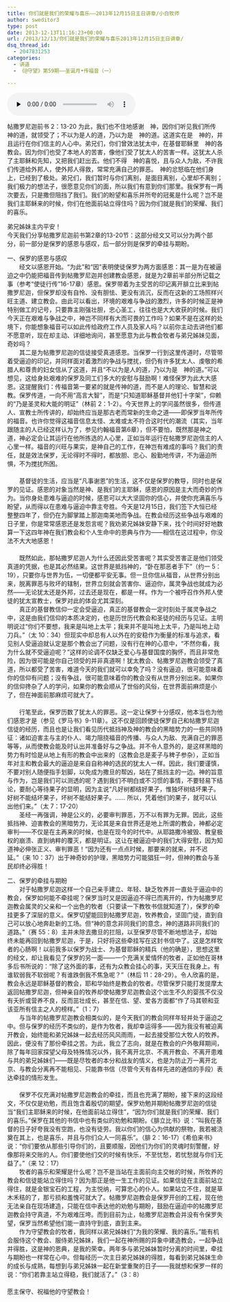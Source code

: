 ```yaml
---
title: 你们就是我们的荣耀与喜乐——2013年12月15日主日讲章/小白牧师
author: sweditor3
type: post
date: 2013-12-13T11:16:23+00:00
url: /2013/12/13/你们就是我们的荣耀与喜乐2013年12月15日主日讲章/
dsq_thread_id:
  - 2047831253
categories:
  - 讲道
  - 《@守望》第59期——圣诞月•传福音（一）

---
```

<div id="c-9795" class="grandmp3">
  <audio src="https://t5.shwchurch.org/wp-content/uploads/2013/12/2013年12月15日讲道录音.mp3" controls false preload="none" autobuffer="false"></audio>
</div>

帖撒罗尼迦前书 2：13-20 为此，我们也不住地感谢　神，因你们听见我们所传　神的道，就领受了；不以为是人的道，乃以为是　神的道。这道实在是　神的，并且运行在你们信主的人心中。弟兄们，你们曾效法犹太中，在基督耶稣里　神的各教会。因为你们也受了本地人的苦害，像他们受了犹太人的苦害一样。这犹太人杀了主耶稣和先知，又把我们赶出去。他们不得　神的喜悦，且与众人为敌，不许我们传道给外邦人，使外邦人得救，常常充满自己的罪恶。　神的忿怒临在他们身上，已经到了极处。弟兄们，我们暂时与你们离别，是面目离别，心里却不离别；我们极力的想法子，很愿意见你们的面，所以我们有意到你们那里。我保罗有一两次要去，只是撒但阻挡了我们。我们的盼望和喜乐并所夸的冠冕是什么呢？岂不是我们主耶稣来的时候，你们在他面前站立得住吗？因为你们就是我们的荣耀、我们的喜乐。

弟兄姊妹主内平安！  
今天我们分享帖撒罗尼迦前书第2章的13-20节：这部分经文又可以分为两个部分，前一部分是保罗的感恩与感叹，后一部分则是保罗的牵挂与期盼。

一、保罗的感恩与感叹  
　　经文以感恩开始。“为此”和“因”表明使徒保罗为两方面感恩：其一是为在被逼迫之中仍能把福音传到帖撒罗尼迦并创建教会感恩，就是为2章前半部分所记载之事（参考“使徒行传”16-17章）感恩。保罗带着为主受苦的印记离开腓立比来到帖撒罗尼迦，但保罗却没有自怜、没有胆怯、更没有消沉，反而在这新的工场照样兴旺主道、建立教会。由此可以看出，环境的艰难与争战的激烈，许多的时候正是神特别做工的记号，只要靠主刚强壮胆，忠心圣工，往往也是大大收获的时候。我们今天正在艰难与争战之中，神岂不同样有大而可畏的工作吗？如果不是在这样的处境下，你能想象福音可以如此传给政府工作人员及家人吗？以前你主动去讲他们都不愿意听，现在却主动、详细地询问，甚至愿意为此与教会牧者与弟兄姊妹见面，奇妙吗？  
　　其二是为帖撒罗尼迦的信徒接受真道感恩。当保罗一行到这里传道时，尽管带着受逼迫的印记，并同样面对着激烈的争战与搅扰，但仍有许多犹太人、虔敬的希腊人和尊贵的妇女信从了这道，并且“不以为是人的道，乃以为是　神的道。”可以想见，这给身处艰难的保罗及同工们多大的安慰与鼓励啊！难怪保罗为此大大感恩。这提醒我们：传福音第一要紧的就是传神的道，而不是人的理论、智慧和说教。保罗传道，一向不用“高言大智”，而是“只知道耶稣基督并他钉十字架”，仰赖的“乃是圣灵和大能的明证”（林前 2：1-2）。今天世界上的学问虽然很多，但传道人、宣教士所传讲的，却始终应当是那古老而常新的生命之道——即保罗当年所传的福音。也许你觉得这福音信息太怪、太难或太不符合这时代的潮流（其实，当年跟随主的人已经这样认为了，参见约翰福音第6章），但不要怕，既然那是神之道，神必定会让其运行在他所拣选的人心里，正如当年运行在帖撒罗尼迦信主的人心里一样。福音的兴旺与果实，是神自己的工作，在神岂有难成的事吗？我们的责任，就是效法保罗，无论得时不得时，都放胆、忠心、殷勤地传讲，不为逼迫所惧，不为搅扰所困。  
　　  
　　基督徒的生活，应当是“凡事谢恩”的生活，这不仅是保罗的教导，同时也是保罗的见证。感恩的对象当然是神、是我们的主耶稣，感恩的原因是主大而奇妙的作为。当你身处患难与逼迫的时候，感恩可以大大坚固你的信心，并使你充满喜乐与盼望，从而得以在患难与逼迫中靠主夸胜。今天是12月15日，我们签下大恒已经整整四年了，但仍在为脚掌踏上那迦南美地而争战。在教会经历这些争战与艰难的日子里，你是常常感恩还是发怨言呢？我劝弟兄姊妹安静下来，找个时间好好地数算一下这四年神在我们教会和个人生命中的恩典与作为——相信在这过程中，你没法不大大地感恩！  
　　  
　　既然如此，那帖撒罗尼迦人为什么还因此受苦害呢？其实受苦害正是他们领受真道的凭据，也是其必然结果。这世界是抵挡神的，“卧在那恶者手下”（约一 5：19），只要你与世界为伍，一切便都平安无事。但一旦你信从福音，从世界分别出来，脱离罪恶与败坏的辖制，世界立刻就会苦害你、逼迫你，属灵争战也就成为必然——无论犹太还是外邦，过去还是现在，都是一样。作为一个被呼召作外邦人使徒的犹太宣教士，保罗对此的体会尤其深刻。  
　　真正的基督教信仰一定会受逼迫，真正的基督教会一定时刻处于属灵争战之中，这是由我们信仰的本质决定的，也是历世历代教会和圣徒的经历与见证。主明明说过“你们不要想，我来是叫地上太平；我来并不是叫地上太平，乃是叫地上动刀兵。”（太 10：34）但现实中却总有人以外在的安稳作为衡量的标准与追求，看见别人受逼迫就认定是那个教会出了问题，没有行在神的心意中，“不然你看，我为什么就不受逼迫呢？”这样的论调不仅缺乏爱心与基督国度的胸怀，而且非常危险，因为很可能是你自己领受的并非真道啊！犹太教会、帖撒罗尼迦教会领受了真道，所以都受了苦害，难道今天的我们就可以幸免了吗？没有逼迫，很可能意味着你的信仰有问题；没有争战，很可能意味着你的教会没有从世界分别出来。如果你的信仰搀杂了人的学问，如果你的教会顺从了世俗的风俗，在世界面前麻烦是小了，但在神面前那麻烦可就大了。  
　　  
　　行笔至此，保罗历数了犹太人的罪恶。这一定让保罗十分感叹，他本当也为他们感恩才是（参见《罗马书》9-11章）。这不仅是回顾使徒保罗自己和帖撒罗尼迦信徒的经历，而且也是让我们看见历代抵挡神及神的教会的黑暗势力的一些共同特征：诸如迫害主与主的仆人、竭力阻挠福音的传播、与众人为敌、充满自己的罪恶等等，从而使教会能及时认出并准备好与之争战。并不令人意外的，是这样黑暗的势力有时恰是从地上有形的教会中出来的（这教会总是麦子与稗子参杂），正如当年对主和教会最大的逼迫是来自自称神的选民的犹太人一样。因此，我们要谨慎，不要对别人随便指手划脚，以免成为撒旦的帮凶，站在了抵挡主的一边。神的旨意与作为，岂是我们可以测透的呢？遇到我们不明白或不习惯的事情，不要轻易下结论，要耐心等待果子的显明，因为主说“凡好树都结好果子，惟独坏树结坏果子。好树不能结坏果子，坏树不能结好果子。…… 所以，凭着他们的果子，就可以认出他们来。”（太 7：17-20）  
　　圣经一再强调，神是公义的，必要审判罪恶，万不以有罪为无罪。因此，这些抵挡神、迫害教会的黑暗势力，无论其是来自世界还是地上所谓的教会，神都必定审判——不仅是在主再来的时候，也是在现今的时代中。从耶路撒冷被毁、教皇极权的崩溃、直到纳粹的覆灭，都是明证。这让在被逼迫中的我们大得安慰，因为知道神必伸张正义、审判罪恶！“因为还有一点点时候，那要来的就来，并不迟延。”（来 10：37）出于神奇妙的护理，黑暗势力可能猖狂一时，但神的教会与圣民却终必得胜！

二、保罗的牵挂与期盼  
　　对于帖撒罗尼迦这样一个自己亲手建立、年轻、缺乏牧养并一直处于逼迫中的教会，保罗如何能不牵挂呢？保罗当时又是因逼迫不得已而离开的，作为帖撒罗尼迦教会属灵的父亲和一个出色的牧者（只要读一下教牧书信就知道了），保罗的牵挂更多了深层的意义。保罗切望能回到帖撒罗尼迦，牧养教会，坚固门徒，直到自己可以放心地奔赴新的工场。但“神的意念非同我们的意念，神的道路非同我们的道路。”（赛 55：8）主并未除去撒旦的拦阻，以至保罗尽管不断地想法子，却始终未能再回到帖撒罗尼迦，于是，只好将这些牵挂写在这封书信中了。这是怎样牧者的心肠啊！以前我多以保罗为战士、为基督耶稣的精兵（他的确是），思想这里的经文，却让我看见了保罗的另一面——一个充满关爱情怀的牧者，正如他在哥林多后书所说的：“除了这外面的事，还有为众教会挂心的事，天天压在我身上。有谁软弱我不软弱呢？有谁跌倒我不焦急呢？”（林后 11：28-29）。令人欣喜的是，教会永远是耶稣基督的教会，耶和华始终是教会的牧者。尽管保罗只能打发提摩太返回帖撒罗尼迦，但神亲自的牧养却使帖撒罗尼迦教会这个出生不久的婴孩不仅没有夭折或营养不良，反而茁壮成长，甚至在信、望、爱各方面都“作了马其顿和亚该亚所有信主之人的榜样。”（1：7）  
　　与当年的帖撒罗尼迦教会相类似的，是今天我们的教会同样年轻并处于逼迫之中。但与保罗的经历不类似的，是作为牧者，我却幸运得多——因为我没有被迫离开教会，始终能和弟兄姊妹一起去经历风风雨雨，一起去接受那位大牧人的牧养。因此，便没有了那份牵挂之苦。为此，我立了志向，就是在教会的户外敬拜期间，除了每年回家探望父母及特殊情况以外，我不离开北京、不离开教会、不离开患难与共的弟兄姊妹们——既是尽牧者的本分和战友的情义，也是为防止万一离开北京、与教会分离再不能相见、只能靠书信（尽管今天有各样先进的通信的手段）表达牵挂的情形发生。  
　　  
　　保罗不仅充满对帖撒罗尼迦教会的牵挂，而且也充满了期盼，接下来的这段经文，不仅仅是劝勉，而且饱含着殷切的期望。保罗劝勉并期盼帖撒罗尼迦的信徒当“我们主耶稣来的时候，在他面前站立得住”，“因为你们就是我们的荣耀、我们的喜乐。”保罗在其他的书信中也有类似的劝勉和期盼。《腓立比书》说：“叫我在基督的日子好夸我没有空跑，也没有徒劳。我以你们的信心为供献的祭物，我若被浇奠在其上，也是喜乐，并且与你们众人一同喜乐”。（腓 2：16-17）《希伯来书》说：“你们要依从那些引导你们的，且要顺服，因他们为你们的灵魂时刻警醒，好像那将来交账的人。你们要使他们交的时候有快乐，不至忧愁，若忧愁就与你们无益了。”（来 12：17）  
　　牧者的喜乐和荣耀是什么呢？岂不是当站在主面前向主交帐的时候，所牧养的教会和信徒能站立得住吗？因为那正是他一生工作的见证。如果信徒在主面前站立得住，就是金银宝石的工程，为主悦纳，可算忠心的仆人。如果站立不住，就是草木禾秸的了，那亏损和羞愧可就大了。帖撒罗尼迦教会是保罗开创的工程，现在他无法亲自在现场建造，只能在信中表达他的劝勉与期盼，鼓励在逼迫中的帖撒罗尼迦教会持守真道，不为艰难压垮。而到目前为止，帖撒罗尼迦教会并没有令保罗失望，保罗当然希望他们能一直持守到底，直到主来。  
　　作为守望教会的牧者，我同样以弟兄姊妹们“为我的荣耀、我的喜乐。”能有机会服侍这个教会、服侍弟兄姊妹，我们一起在神所赐的异象中建造教会，一起争战并得胜，这是神的恩典，是我的荣幸。两年多与弟兄姊妹暂时分离的时间里，牵挂与期盼也一样常在心中。但每经历一次主日弟兄姊妹的得胜，每看到弟兄姊妹生命的成长与成熟，每想到与弟兄姊妹一起在新堂重聚的日子——我就想和保罗一样的说：“你们若靠主站立得稳，我们就活了。”（3：8）　　  
　　  
愿主保守、祝福他的守望教会！

&nbsp;